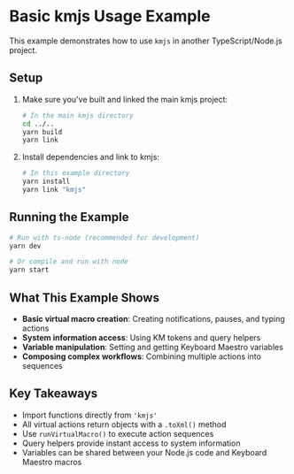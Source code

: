 # Basic kmjs Usage Example

This example demonstrates how to use `kmjs` in another TypeScript/Node.js project.

## Setup

1. Make sure you've built and linked the main kmjs project:

   ```bash
   # In the main kmjs directory
   cd ../..
   yarn build
   yarn link
   ```

2. Install dependencies and link to kmjs:
   ```bash
   # In this example directory
   yarn install
   yarn link "kmjs"
   ```

## Running the Example

```bash
# Run with ts-node (recommended for development)
yarn dev

# Or compile and run with node
yarn start
```

## What This Example Shows

- **Basic virtual macro creation**: Creating notifications, pauses, and typing actions
- **System information access**: Using KM tokens and query helpers
- **Variable manipulation**: Setting and getting Keyboard Maestro variables
- **Composing complex workflows**: Combining multiple actions into sequences

## Key Takeaways

- Import functions directly from `'kmjs'`
- All virtual actions return objects with a `.toXml()` method
- Use `runVirtualMacro()` to execute action sequences
- Query helpers provide instant access to system information
- Variables can be shared between your Node.js code and Keyboard Maestro macros
